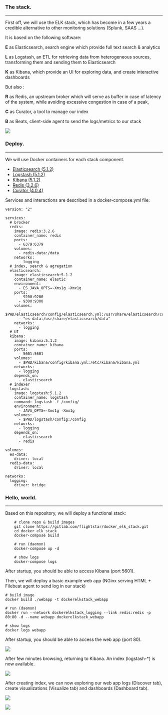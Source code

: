 ### The stack.
--------------------------------
First off, we will use the ELK stack, which has become in a few years a credible alternative to other monitoring solutions (Splunk, SAAS …).

It is based on the following software:

**E** as Elasticsearch, search engine which provide full text search & analytics

**L** as Logstash, an ETL for retrieving data from heterogeneous sources, transforming them and sending them to Elasticsearch

**K** as Kibana, which provide an UI for exploring data, and create interactive dashboards

But also :

**R** as Redis, an upstream broker which will serve as buffer in case of latency of the system, while avoiding excessive congestion in case of a peak,

**C** as Curator, a tool to manage our index

**B** as Beats, client-side agent to send the logs/metrics to our stack

![](https://lh3.googleusercontent.com/e4Jfu51fzL1BUbW4ArmWzNyaoyF2DEFRls1qwxJJIOAZ6ViH0GLeE069BZwlXOZ2yx0MUprPRzhC-x1D2rEbZ4PC_VK9Hrt1dbezhAt8VymtnLdRPuP4GaX-HVoncCFUtunp7y6IpCHjgwhRA1LV8eMbrMn4CENoLPV-WdMHXb-NKNJtGLzFNQr_VQHZhISI-BpgavlmzQgYa8iBOXmiuia9HSOKSjY3WnWIyjwVPEG1EzN45kn5K-a9COFJsWo_OMAX7zGPRdu0yb6xFi-iYj78KT79EqZYQhvgi-jB4dgJTJmBLMOZqC7Q0GyJfJnlBqeEEn8y5M5amQ7TrTS9OXsR0_SE3LEcfbRO97Qx-ag5sHpG0l_lYTsbGcw_kTIRgQWHRgqhI2DoLIogH8IOBAI5Q02-1CdR4SM6x9Hibttt32BxahMvXVoU1OO6kmEbXrLNUp2gnoIQ6UDD7jZY9UA5CmyMer1tBxnpWQTdldDm2Cgf18JkUVL6tp3R0ODCfrpfmGNWFh5pa8iorkBTYkBj3V-GZgAVFfTCi8ZimtsWYJosAoa9AKLpBqr0qCzZtinrtEUEFy3vypxEBpNstBWoYL0AoGe8rdoijM-k3SOm_7nyIfccz7EQc3q9hayjC3mN1SWVB5rrzQz-adddC-gQykOimdh1=w1000-h501-no)


### Deploy.
----------------------------------------
We will use Docker containers for each stack component.

+ [Elasticsearch (5.1.2)](https://hub.docker.com/_/elasticsearch/)
+ [Logstash (5.1.2)](https://hub.docker.com/_/logstash/)
+ [Kibana (5.1.2)](https://hub.docker.com/_/kibana/)
+ [Redis (3.2.6)](https://hub.docker.com/_/redis/)
+ [Curator (4.0.4)](https://hub.docker.com/r/bobrik/curator/)

Services and interactions are described in a docker-compose.yml file:

```
version: "2"

services:
  # brocker
  redis:
    image: redis:3.2.6
    container_name: redis
    ports:
      - 6379:6379
    volumes:
      - redis-data:/data
    networks:
      - logging
  # index, search & agregation
  elasticsearch:
    image: elasticsearch:5.1.2
    container_name: elastic
    environment:
      - ES_JAVA_OPTS=-Xms1g -Xmx1g
    ports:
      - 9200:9200
      - 9300:9300
    volumes:
      - $PWD/elasticsearch/config/elasticsearch.yml:/usr/share/elasticsearch/config/elasticsearch.yml
      - "es-data:/usr/share/elasticsearch/data"
    networks:
      - logging
  # UI
  kibana:
    image: kibana:5.1.2
    container_name: kibana
    ports:
      - 5601:5601
    volumes:
      - $PWD/kibana/config/kibana.yml:/etc/kibana/kibana.yml
    networks:
      - logging
    depends_on:
      - elasticsearch
  # indexer
  logstash:
    image: logstash:5.1.2
    container_name: logstash
    command: logstash -f /config/
    environment:
      - JAVA_OPTS=-Xms1g -Xmx1g
    volumes:
      - $PWD/logstash/config:/config
    networks:
      - logging
    depends_on:
      - elasticsearch
      - redis

volumes:
  es-data:
    driver: local
  redis-data:
    driver: local

networks:
  logging:
    driver: bridge
```

### Hello, world.
-------------------------------------------------------
Based on this repository, we will deploy a functional stack:

```
    # clone repo & build images
    git clone https://gitlab.com/flightstar/docker_elk_stack.git
    cd docker_elk_stack
    docker-compose build
    
    # run (daemon)
    docker-compose up -d
    
    # show logs
    docker-compose logs
```

After startup, you should be able to access Kibana (port 5601).

Then, we will deploy a basic example web app (NGinx serving HTML + Filebeat agent to send log in our stack)

```
# build image
docker build ./webapp -t dockerelkstack_webapp

# run (daemon)
docker run --network dockerelkstack_logging --link redis:redis -p 80:80 -d --name webapp dockerelkstack_webapp

# show logs
docker logs webapp
```

After startup, you should be able to access the web app (port 80).

![](https://lh3.googleusercontent.com/NMgkLRZsO9WquRwmEOXZdo-ytCmNcG__s8Z0utj9KPJbytouwpdmmhieRaTzwE9TTgLJ7MGq1nQUeW05AQEx_bQb7CRiGyAt9lbKsi4tPWV3hDKU5ntyASpsDLZl1DBJ5V1hB302GR9jYiCrnMO4UQB4IiSuiMLMkDZWIgmTgXHPD7tbOGw0qtK5sJQKpw9g3dEqTfs3x0MbhdOLRzSg1RZyp7kyanc4XLSx2e0R6JBtze9TsMD9uARXiiSkrbsitS1vIRY3OcLxLqh8s6R_yqgIzXdoqmQZitzee_ERLPi60hqm8WbdN_jAy3Ga3HLATo6gpoQKief0-Cxmx5CDWZRiLaOLIwxbAevWoKEYJ8ZjGSRisexDd8uLX6nyAFlgVWfdpV3tv2eEMFM8cHfzFMlEeId1EE4S63uzz_lJHsuzAzhh51LmSQsT35JmWC96UgbM5d6QXM2f2IyfxOLLjBMnY5fVLDLj6aEr3OcO475Sk--2XCoRsW25P-uJ9EwU-Zm0lBecQYLjyYnZ8A7wSSHGyH2UlDcyeOS2aD5Gkx2gk16_UNFv7-67fpPjeiqTgPKiHEPbFWlIJJkO7P3kYgg2CrwYLShIgQJG_hQk3brH9uz8H6toBpdhEu7SE2ebEWKFGkMJCpZsMhVFCeNitlApCF8yH-_H=w800-h454-no)

After few minutes browsing, returning to Kibana. An index (logstash-*) is now available.


![](https://lh3.googleusercontent.com/OhLdjesMGmWuLgf2kS9ebzOgccA_eK7z501obYSSemiSBejhyvyShTub7Xg28AdLPcE4L58AQZe8gtZVriEdC1S_OIMIXMUMql-Qw4__4KtciNu8s2ctLKzFIdIA__qeG8yu7mYt_8lwrfpApCeqp-YM8V6gV6Ky21dD5AjEaVRZRbDDMdqhgsi_efqZD-BFIu38tvwYjRAkmbmToTN_mXa6mooJY6ovTBdJcJ5uRoyElHDA44uMeMSXU_Lo8CEDicIMALkMx8WbIz2bASCdgWFS_55gs927iYZYruaJNjeLocMI4OPyR1KQ0Soo18rT-F8d9fHrBwty9oUrCUYAKu7ZVcxVvJ9EtQAiLcSGAu3JnEJKmIuQuTbCAzyf4ZXM1zaeJdOhVLfagD7tKHYRFzYeZIllYldRovOGh03tFJax5gE_flKtjHn7rz_B-yzm_yn1AYl7_pAEJQA8FK3Mh8h-mZaaSboWwMtx16LqDtnqUPtibSw1RQRkUJ0chs7qhGuHx4-MTywEPP9f7kCYDKpUjqU-3GS2RRAtYj3pDYYMuu7rZoUPTcsvJSH2kye0uGa5Jl5Axdy_3YRgjdAbawJBY8rq9IokyY9FgA99cGOZTqHaUQUDv_fq2iI8S3zEeRyaHvFv6KHFcne3c_MQ8jJw65bEwi9A=w800-h452-no)

After creating index, we can now exploring our web app logs (Discover tab), create visualizations (Visualize tab) and dashboards (Dashboard tab).


![](https://lh3.googleusercontent.com/MpLKvWDVG9FcZcoS9gwidLkkFRHDd22DGirn1IkYMsnRSyXzIajCF2pIknM1VWh3ajmIo7LkzZa3XvjR6DNmmd183B-lFxQdkc1zuYLILLfWoGNM8US-xrjZ-usBFoH0F7pnO7Xp8KDNsBKQYJ_ZsbViLyrmva09jxLX547N_9bssFP3pwJPRQfEfyy9rpFc-6Jld-uZkni2_q_AawE0W3TeEsVfGrrLe22hMshcwUdT8o9qNnQVHJpFOhTqpOtmzXMN_6GlGosqfMJeK8-SqzZUkGVZEpWz6-W811HJRdkRcucorGydCC-gxnSFkREJxpt6cd-IebfEmO2TZfL6vyiOt4iP5jrjZl4ZqYNO8-64JE9YxWXkKRML4m1X4YLcrnmlOusGFMQQmN-gd3bx3Udcr3z_RkHnhtwr8v09g6T1J5U7Q0LZR_3laBL-sEeAskhfFaOz-URoiI0Ftb6nF5zOEZN-kaJvSkhdVq7MNQ9tmSR3ptMFAItiCOkbp6ELQ85asavzFvfZ5o7MD6zRzewauElAtdhGxq45eNuseExZkayrj8J4TPEwPqCkdTMg7e1Nx1IzEdjA2sZSbuWe2qgdiUoOS7MufLcz1ed4RyxnM6t_eXu7vDBNQzIrXfaAuNkBjDrwu_vtbOlaWJfwspa1yWmuvwdN=w600-h340-no)

![](https://lh3.googleusercontent.com/ZFUyMNl408z3n4bjw3Fp3-6mlUnn4VxjbyGwCcKtXtqKheFLj6EsE0PbEEHJzyFa8RMwWwnY1x53EXg6mFkfGw3o3gcccevnacg9EwLKltaj0YHBX8xwA9DwhUObsvVczGU9kXHJGD3xCTb-QTQx7qUK0AaTFqbFX8vg3hpIdK3AafvnASu1jVbNnZ_5RmtSkOWy__DG_KOzDBDWxO-uGoRyD6l1WJJpK4GxciAYOnxFNlTtIVmu2HZem_xybolV5Hfgk3_3YC_aNhFkuiBfY1BFQS-b5b40tr46i9IBOizMAVtDvTihEw4o2pvEoDviwveBaEIUNh3Dh3MSiOqJaWSpqylRc2xiF-61Hgyyfx7u21l2a2_FqX89cL1u-EuATM3qTvhxRNofY6q5h-oQAdGmkGOim1S2HLPR8hZqrF5lv_sWV4izdzJp1IYjRIdZbm-StHqu36mRdL-TM0jv2zD-k_vaS0izUv51kLpR1ST3Rdc-5ycooU2RLmF-NPJ3vSCpQvNHySIyzAip_AM1mR-S6csw67xqk6YGQxOeDevpupZCCg4257FlhzB27KPpBZjcsdIpr8Iu8OlbRyG8M529eErmHrvas05fUd_2rOPBAqZuZgTiinqrj5Kucxqznv4n6tz3pGnHNljsq_wyhY6ZUGmVE43g=w600-h340-no)